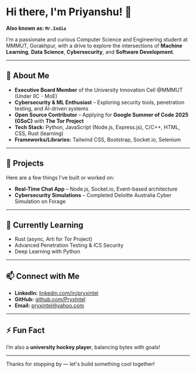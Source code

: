 # Hi there, I'm Priyanshu! 👋

**Also known as: `Mr.India`**

I'm a passionate and curious Computer Science and Engineering student at MMMUT, Gorakhpur, with a drive to explore the intersections of **Machine Learning**, **Data Science**, **Cybersecurity**, and **Software Development**.

---

## 🚀 About Me

- **Executive Board Member** of the University Innovation Cell @MMMUT (Under IIC - MoE)
- **Cybersecurity & ML Enthusiast** – Exploring security tools, penetration testing, and AI-driven systems
- **Open Source Contributor** – Applying for **Google Summer of Code 2025 (GSoC)** with **The Tor Project**
- **Tech Stack:** Python, JavaScript (Node.js, Express.js), C/C++, HTML, CSS, Rust (learning)
- **Frameworks/Libraries:** Tailwind CSS, Bootstrap, Socket.io, Selenium

---

## 🔧 Projects

Here are a few things I've built or worked on:

- **Real-Time Chat App** – Node.js, Socket.io, Event-based architecture  
- **Cybersecurity Simulations** – Completed Deloitte Australia Cyber Simulation on Forage

---

## 🌱 Currently Learning

- Rust (async, Arti for Tor Project)
- Advanced Penetration Testing & ICS Security
- Deep Learning with Python

---

## 📫 Connect with Me

- **LinkedIn:** [linkedin.com/in/pryxintel](https://linkedin.com/in/Priyanshu0503)
- **GitHub:** [github.com/PryxIntel](https://github.com/PryxIntel)
- **Email:** pryxintel@yahoo.com

---

## ⚡ Fun Fact

I’m also a **university hockey player**, balancing bytes with goals!

---

Thanks for stopping by — let's build something cool together!
